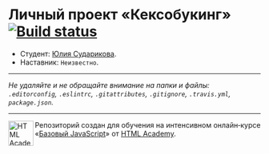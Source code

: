 # Личный проект «Кексобукинг» [![Build status][travis-image]][travis-url]

* Студент: [Юлия Сударикова](https://up.htmlacademy.ru/javascript/10/user/174784).
* Наставник: `Неизвестно`.

---

_Не удаляйте и не обращайте внимание на папки и файлы:_<br>
_`.editorconfig`, `.eslintrc`, `.gitattributes`, `.gitignore`, `.travis.yml`, `package.json`._

---

<a href="https://htmlacademy.ru/intensive/javascript"><img align="left" width="50" height="50" title="HTML Academy" src="https://up.htmlacademy.ru/static/img/intensive/javascript/logo-for-github.svg"></a>

Репозиторий создан для обучения на интенсивном онлайн‑курсе «[Базовый JavaScript](https://htmlacademy.ru/intensive/javascript)» от [HTML Academy](https://htmlacademy.ru).

[travis-image]: https://travis-ci.org/htmlacademy-javascript/174784-keksobooking.svg?branch=master
[travis-url]: https://travis-ci.org/htmlacademy-javascript/174784-keksobooking

